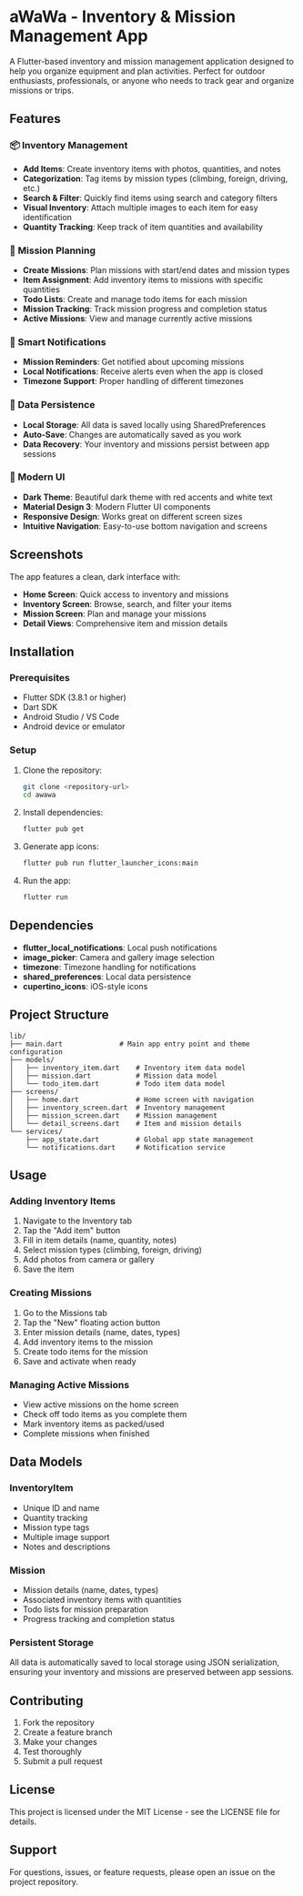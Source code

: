 # aWaWa - Inventory & Mission Management App

A Flutter-based inventory and mission management application designed to help you organize equipment and plan activities. Perfect for outdoor enthusiasts, professionals, or anyone who needs to track gear and organize missions or trips.

## Features

### 📦 Inventory Management
- **Add Items**: Create inventory items with photos, quantities, and notes
- **Categorization**: Tag items by mission types (climbing, foreign, driving, etc.)
- **Search & Filter**: Quickly find items using search and category filters
- **Visual Inventory**: Attach multiple images to each item for easy identification
- **Quantity Tracking**: Keep track of item quantities and availability

### 🎯 Mission Planning
- **Create Missions**: Plan missions with start/end dates and mission types
- **Item Assignment**: Add inventory items to missions with specific quantities
- **Todo Lists**: Create and manage todo items for each mission
- **Mission Tracking**: Track mission progress and completion status
- **Active Missions**: View and manage currently active missions

### 🔔 Smart Notifications
- **Mission Reminders**: Get notified about upcoming missions
- **Local Notifications**: Receive alerts even when the app is closed
- **Timezone Support**: Proper handling of different timezones

### 💾 Data Persistence
- **Local Storage**: All data is saved locally using SharedPreferences
- **Auto-Save**: Changes are automatically saved as you work
- **Data Recovery**: Your inventory and missions persist between app sessions

### 🎨 Modern UI
- **Dark Theme**: Beautiful dark theme with red accents and white text
- **Material Design 3**: Modern Flutter UI components
- **Responsive Design**: Works great on different screen sizes
- **Intuitive Navigation**: Easy-to-use bottom navigation and screens

## Screenshots

The app features a clean, dark interface with:
- **Home Screen**: Quick access to inventory and missions
- **Inventory Screen**: Browse, search, and filter your items
- **Mission Screen**: Plan and manage your missions
- **Detail Views**: Comprehensive item and mission details

## Installation

### Prerequisites
- Flutter SDK (3.8.1 or higher)
- Dart SDK
- Android Studio / VS Code
- Android device or emulator

### Setup
1. Clone the repository:
   ```bash
   git clone <repository-url>
   cd awawa
   ```

2. Install dependencies:
   ```bash
   flutter pub get
   ```

3. Generate app icons:
   ```bash
   flutter pub run flutter_launcher_icons:main
   ```

4. Run the app:
   ```bash
   flutter run
   ```

## Dependencies

- **flutter_local_notifications**: Local push notifications
- **image_picker**: Camera and gallery image selection
- **timezone**: Timezone handling for notifications
- **shared_preferences**: Local data persistence
- **cupertino_icons**: iOS-style icons

## Project Structure

```
lib/
├── main.dart              # Main app entry point and theme configuration
├── models/
│   ├── inventory_item.dart    # Inventory item data model
│   ├── mission.dart           # Mission data model
│   └── todo_item.dart         # Todo item data model
├── screens/
│   ├── home.dart              # Home screen with navigation
│   ├── inventory_screen.dart  # Inventory management
│   ├── mission_screen.dart    # Mission management
│   └── detail_screens.dart    # Item and mission details
└── services/
    ├── app_state.dart         # Global app state management
    └── notifications.dart     # Notification service
```

## Usage

### Adding Inventory Items
1. Navigate to the Inventory tab
2. Tap the "Add item" button
3. Fill in item details (name, quantity, notes)
4. Select mission types (climbing, foreign, driving)
5. Add photos from camera or gallery
6. Save the item

### Creating Missions
1. Go to the Missions tab
2. Tap the "New" floating action button
3. Enter mission details (name, dates, types)
4. Add inventory items to the mission
5. Create todo items for the mission
6. Save and activate when ready

### Managing Active Missions
- View active missions on the home screen
- Check off todo items as you complete them
- Mark inventory items as packed/used
- Complete missions when finished

## Data Models

### InventoryItem
- Unique ID and name
- Quantity tracking
- Mission type tags
- Multiple image support
- Notes and descriptions

### Mission
- Mission details (name, dates, types)
- Associated inventory items with quantities
- Todo lists for mission preparation
- Progress tracking and completion status

### Persistent Storage
All data is automatically saved to local storage using JSON serialization, ensuring your inventory and missions are preserved between app sessions.

## Contributing

1. Fork the repository
2. Create a feature branch
3. Make your changes
4. Test thoroughly
5. Submit a pull request

## License

This project is licensed under the MIT License - see the LICENSE file for details.

## Support

For questions, issues, or feature requests, please open an issue on the project repository.
